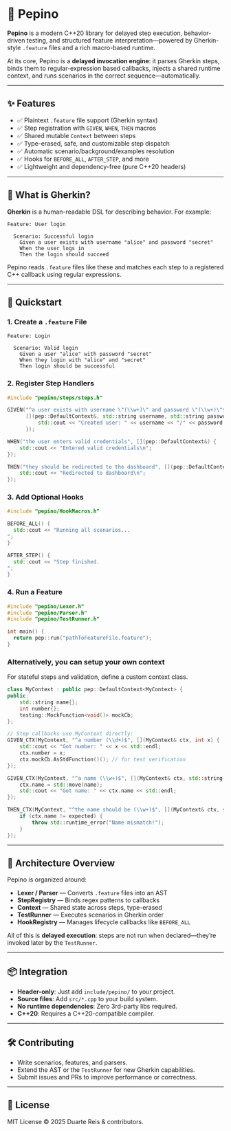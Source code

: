 
# 🥒 Pepino

**Pepino** is a modern C++20 library for delayed step execution, behavior-driven testing, and structured feature interpretation—powered by Gherkin-style `.feature` files and a rich macro-based runtime.

At its core, Pepino is a **delayed invocation engine**: it parses Gherkin steps, binds them to regular-expression based callbacks, injects a shared runtime context, and runs scenarios in the correct sequence—automatically.

---

## ✨ Features

- ✅ Plaintext `.feature` file support (Gherkin syntax)
- ✅ Step registration with `GIVEN`, `WHEN`, `THEN` macros
- ✅ Shared mutable `Context` between steps
- ✅ Type-erased, safe, and customizable step dispatch
- ✅ Automatic scenario/background/examples resolution
- ✅ Hooks for `BEFORE_ALL`, `AFTER_STEP`, and more
- ✅ Lightweight and dependency-free (pure C++20 headers)

---

## 🧠 What is Gherkin?

**Gherkin** is a human-readable DSL for describing behavior. For example:

```gherkin
Feature: User login

  Scenario: Successful login
    Given a user exists with username "alice" and password "secret"
    When the user logs in
    Then the login should succeed
```

Pepino reads `.feature` files like these and matches each step to a registered C++ callback using regular expressions.

---

## 🚀 Quickstart

### 1. Create a `.feature` File

```gherkin
Feature: Login

  Scenario: Valid login
    Given a user "alice" with password "secret"
    When they login with "alice" and "secret"
    Then login should be successful
```

### 2. Register Step Handlers

```cpp
#include "pepino/steps/steps.h"

GIVEN("^a user exists with username \"(\\w+)\" and password \"(\\w+)\"$",
      [](pep::DefaultContext&, std::string username, std::string password) {
          std::cout << "Created user: " << username << "/" << password << std::endl;
      });

WHEN("the user enters valid credentials", [](pep::DefaultContext&) {
    std::cout << "Entered valid credentials\n";
});

THEN("they should be redirected to the dashboard", [](pep::DefaultContext&) {
    std::cout << "Redirected to dashboard\n";
});
```

### 3. Add Optional Hooks

```cpp
#include "pepino/HookMacros.h"

BEFORE_ALL() {
  std::cout << "Running all scenarios...
";
}

AFTER_STEP() {
  std::cout << "Step finished.
";
}
```

### 4. Run a Feature

```cpp
#include "pepino/Lexer.h"
#include "pepino/Parser.h"
#include "pepino/TestRunner.h"

int main() {
  return pep::run("pathToFeatureFile.feature");
}
```

### Alternatively, you can setup your own context
For stateful steps and validation, define a custom context class.

```cpp
class MyContext : public pep::DefaultContext<MyContext> {
public:
    std::string name{};
    int number{};
    testing::MockFunction<void()> mockCb;
};

// Step callbacks use MyContext directly:
GIVEN_CTX(MyContext, "^a number (\\d+)$", [](MyContext& ctx, int x) {
    std::cout << "Got number: " << x << std::endl;
    ctx.number = x;
    ctx.mockCb.AsStdFunction()(); // for test verification
});

GIVEN_CTX(MyContext, "^a name (\\w+)$", [](MyContext& ctx, std::string name) {
    ctx.name = std::move(name);
    std::cout << "Got name: " << ctx.name << std::endl;
});

THEN_CTX(MyContext, "^the name should be (\\w+)$", [](MyContext& ctx, std::string expected) {
    if (ctx.name != expected) {
        throw std::runtime_error("Name mismatch!");
    }
});
```

---

## 🧩 Architecture Overview

Pepino is organized around:

- **Lexer / Parser** — Converts `.feature` files into an AST
- **StepRegistry** — Binds regex patterns to callbacks
- **Context** — Shared state across steps, type-erased
- **TestRunner** — Executes scenarios in Gherkin order
- **HookRegistry** — Manages lifecycle callbacks like `BEFORE_ALL`

All of this is **delayed execution**: steps are not run when declared—they’re invoked later by the `TestRunner`.

---

## 📦 Integration

- **Header-only**: Just add `include/pepino/` to your project.
- **Source files**: Add `src/*.cpp` to your build system.
- **No runtime dependencies**: Zero 3rd-party libs required.
- **C++20**: Requires a C++20-compatible compiler.

---


## 🛠 Contributing

- Write scenarios, features, and parsers.
- Extend the AST or the `TestRunner` for new Gherkin capabilities.
- Submit issues and PRs to improve performance or correctness.

---

## 🧾 License

MIT License © 2025 Duarte Reis & contributors.
